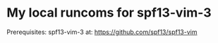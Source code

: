 # My local runcoms for spf13-vim-3

Prerequisites: spf13-vim-3 at: https://github.com/spf13/spf13-vim

